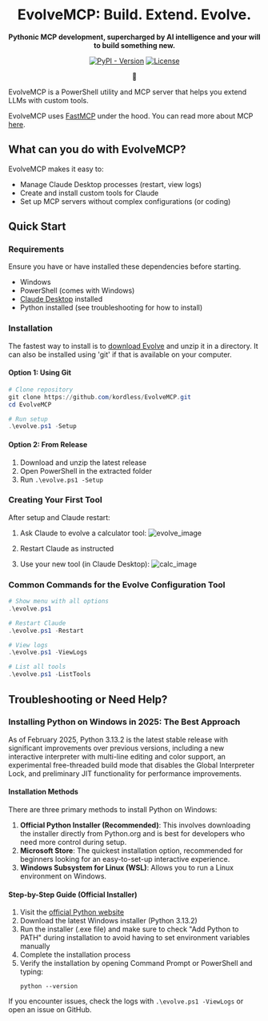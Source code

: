 <div align="center">

# EvolveMCP: Build. Extend. Evolve.
<strong>Pythonic MCP development, supercharged by AI intelligence and your will to build something new.</strong>

[![PyPI - Version](https://img.shields.io/badge/pipy-_v1.0.0-blue)](https://pypi.org/project/evolvemcp)
[![License](https://img.shields.io/badge/license-_Sovereign_v1.1-purple)](https://github.com/kordless/EvolveMCP/blob/main/LICENSE.md)

🧠
</div>

EvolveMCP is a PowerShell utility and MCP server that helps you extend LLMs with custom tools. 

EvolveMCP uses [FastMCP](https://github.com/jlowin/fastmcp) under the hood. You can read more about MCP [here](https://modelcontextprotocol.io/introduction).

## What can you do with EvolveMCP?

EvolveMCP makes it easy to:
- Manage Claude Desktop processes (restart, view logs)
- Create and install custom tools for Claude
- Set up MCP servers without complex configurations (or coding)

## Quick Start

### Requirements
Ensure you have or have installed these dependencies before starting.

- Windows
- PowerShell (comes with Windows)
- [Claude Desktop](https://claude.ai/download) installed
- Python installed (see troubleshooting for how to install)

### Installation
The fastest way to install is to [download Evolve](https://github.com/kordless/EvolveMCP/releases/tag/new) and unzip it in a directory. It can also be installed using 'git' if that is available on your computer.

#### Option 1: Using Git
```powershell
# Clone repository
git clone https://github.com/kordless/EvolveMCP.git
cd EvolveMCP

# Run setup
.\evolve.ps1 -Setup
```

#### Option 2: From Release
1. Download and unzip the latest release
2. Open PowerShell in the extracted folder
3. Run `.\evolve.ps1 -Setup`

### Creating Your First Tool

After setup and Claude restart:

1. Ask Claude to evolve a calculator tool:
![evolve_image]()

2. Restart Claude as instructed

3. Use your new tool (in Claude Desktop):
![calc_image]()

### Common Commands for the Evolve Configuration Tool

```powershell
# Show menu with all options
.\evolve.ps1

# Restart Claude
.\evolve.ps1 -Restart

# View logs
.\evolve.ps1 -ViewLogs

# List all tools
.\evolve.ps1 -ListTools
```

## Troubleshooting or Need Help?

### Installing Python on Windows in 2025: The Best Approach
As of February 2025, Python 3.13.2 is the latest stable release with significant improvements over previous versions, including a new interactive interpreter with multi-line editing and color support, an experimental free-threaded build mode that disables the Global Interpreter Lock, and preliminary JIT functionality for performance improvements.

#### Installation Methods
There are three primary methods to install Python on Windows:

1. **Official Python Installer (Recommended)**: This involves downloading the installer directly from Python.org and is best for developers who need more control during setup. 
2. **Microsoft Store**: The quickest installation option, recommended for beginners looking for an easy-to-set-up interactive experience.
3. **Windows Subsystem for Linux (WSL)**: Allows you to run a Linux environment on Windows.

#### Step-by-Step Guide (Official Installer)
1. Visit the [official Python website](https://www.python.org/downloads/)
2. Download the latest Windows installer (Python 3.13.2)
3. Run the installer (.exe file) and make sure to check "Add Python to PATH" during installation to avoid having to set environment variables manually
4. Complete the installation process
5. Verify the installation by opening Command Prompt or PowerShell and typing:
   ```
   python --version
   ```
   
If you encounter issues, check the logs with `.\evolve.ps1 -ViewLogs` or open an issue on GitHub.
